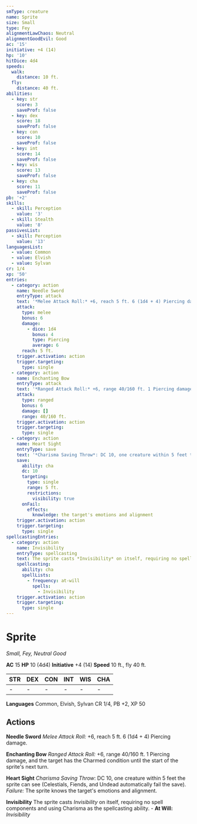```yaml
---
smType: creature
name: Sprite
size: Small
type: Fey
alignmentLawChaos: Neutral
alignmentGoodEvil: Good
ac: '15'
initiative: +4 (14)
hp: '10'
hitDice: 4d4
speeds:
  walk:
    distance: 10 ft.
  fly:
    distance: 40 ft.
abilities:
  - key: str
    score: 3
    saveProf: false
  - key: dex
    score: 18
    saveProf: false
  - key: con
    score: 10
    saveProf: false
  - key: int
    score: 14
    saveProf: false
  - key: wis
    score: 13
    saveProf: false
  - key: cha
    score: 11
    saveProf: false
pb: '+2'
skills:
  - skill: Perception
    value: '3'
  - skill: Stealth
    value: '8'
passivesList:
  - skill: Perception
    value: '13'
languagesList:
  - value: Common
  - value: Elvish
  - value: Sylvan
cr: 1/4
xp: '50'
entries:
  - category: action
    name: Needle Sword
    entryType: attack
    text: '*Melee Attack Roll:* +6, reach 5 ft. 6 (1d4 + 4) Piercing damage.'
    attack:
      type: melee
      bonus: 6
      damage:
        - dice: 1d4
          bonus: 4
          type: Piercing
          average: 6
      reach: 5 ft.
    trigger.activation: action
    trigger.targeting:
      type: single
  - category: action
    name: Enchanting Bow
    entryType: attack
    text: '*Ranged Attack Roll:* +6, range 40/160 ft. 1 Piercing damage, and the target has the Charmed condition until the start of the sprite''s next turn.'
    attack:
      type: ranged
      bonus: 6
      damage: []
      range: 40/160 ft.
    trigger.activation: action
    trigger.targeting:
      type: single
  - category: action
    name: Heart Sight
    entryType: save
    text: '*Charisma Saving Throw*: DC 10, one creature within 5 feet the sprite can see (Celestials, Fiends, and Undead automatically fail the save). *Failure:*  The sprite knows the target''s emotions and alignment.'
    save:
      ability: cha
      dc: 10
      targeting:
        type: single
        range: 5 ft.
        restrictions:
          visibility: true
      onFail:
        effects:
          knowledge: the target's emotions and alignment
    trigger.activation: action
    trigger.targeting:
      type: single
spellcastingEntries:
  - category: action
    name: Invisibility
    entryType: spellcasting
    text: The sprite casts *Invisibility* on itself, requiring no spell components and using Charisma as the spellcasting ability. - **At Will:** *Invisibility*
    spellcasting:
      ability: cha
      spellLists:
        - frequency: at-will
          spells:
            - Invisibility
    trigger.activation: action
    trigger.targeting:
      type: single
---
```


# Sprite
*Small, Fey, Neutral Good*

**AC** 15
**HP** 10 (4d4)
**Initiative** +4 (14)
**Speed** 10 ft., fly 40 ft.

| STR | DEX | CON | INT | WIS | CHA |
| --- | --- | --- | --- | --- | --- |
| - | - | - | - | - | - |

**Languages** Common, Elvish, Sylvan
CR 1/4, PB +2, XP 50

## Actions

**Needle Sword**
*Melee Attack Roll:* +6, reach 5 ft. 6 (1d4 + 4) Piercing damage.

**Enchanting Bow**
*Ranged Attack Roll:* +6, range 40/160 ft. 1 Piercing damage, and the target has the Charmed condition until the start of the sprite's next turn.

**Heart Sight**
*Charisma Saving Throw*: DC 10, one creature within 5 feet the sprite can see (Celestials, Fiends, and Undead automatically fail the save). *Failure:*  The sprite knows the target's emotions and alignment.

**Invisibility**
The sprite casts *Invisibility* on itself, requiring no spell components and using Charisma as the spellcasting ability. - **At Will:** *Invisibility*
